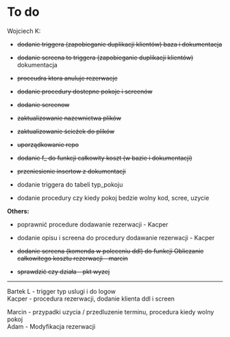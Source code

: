 # To do


Wojciech K:   
- ~~dodanie triggera (zapobieganie duplikacji klientów) baza i dokumentacja~~  

- ~~dodanie screena to triggera (zapobieganie duplikacji klientów)~~ dokumentacja  

- ~~proceudra ktora anuluje rezerwacje~~

- ~~dodanie procedury dostepne pokoje i screenów~~

- ~~dodanie screenow~~  

- ~~zaktualizowanie nazewnictwa plików~~  

- ~~zaktualizowanie ścieżek do plików~~  

- ~~uporządkowanie repo~~

- ~~dodanie f_ do funkcji całkowity koszt (w bazie i dokumentacji)~~  

- ~~przeniesienie insertow z dokumentacji~~ 

- dodanie triggera do tabeli typ_pokoju  

- dodanie procedury czy kiedy pokoj bedzie wolny kod, scree, uzycie

**Others:** 
- poprawnić procedure dodawanie rezerwacji - Kacper  
- dodanie opisu i screena do procedury dodawanie rezerwacji - Kacper  

- ~~dodanie screena (komenda w poleceniu ddl) do funkcji Obliczanie całkowitego kosztu rezerwacji - marcin~~  

- ~~sprawdzić czy działa -  pkt wyzej~~  
 


---
           
Bartek L - trigger typ uslugi i do logow  
Kacper - procedura rezerwacji, dodanie klienta  ddl i screen

Marcin - przypadki uzycia   / przedluzenie terminu, procedura kiedy wolny pokoj  
Adam - Modyfikacja rezerwacji 

